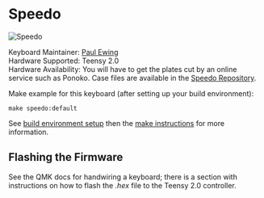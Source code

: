 # Speedo

![Speedo](https://raw.githubusercontent.com/pcewing/speedo/master/build_log/images/04-03_23-09-56_00.jpg)

Keyboard Maintainer: [Paul Ewing](https://github.com/pcewing)  
Hardware Supported: Teensy 2.0  
Hardware Availability: You will have to get the plates cut by an online service such as Ponoko. Case files are available in the [Speedo Repository](https://github.com/pcewing/speedo).

Make example for this keyboard (after setting up your build environment):

    make speedo:default

See [build environment setup](https://docs.qmk.fm/build_environment_setup.html) then the [make instructions](https://docs.qmk.fm/make_instructions.html) for more information.

## Flashing the Firmware
See the QMK docs for handwiring a keyboard; there is a section with instructions on how to flash the *.hex* file to the Teensy 2.0 controller.
